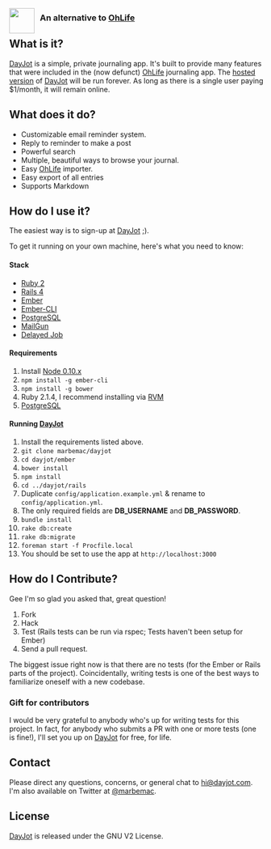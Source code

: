 <a href="https://dayjot.com"><img src="http://i.imgur.com/8j58X6U.png" align="left" height="50"></a>
### &nbsp; An alternative to [OhLife][ol]

## What is it?

[DayJot][dj] is a simple, private journaling app. It's built to provide many features that were included in the (now defunct) [OhLife][ol] journaling app. The [hosted version][dj] of [DayJot][dj] will be run forever. As long as there is a single user paying $1/month, it will remain online.

## What does it do?

* Customizable email reminder system.
* Reply to reminder to make a post
* Powerful search
* Multiple, beautiful ways to browse your journal.
* Easy [OhLife][ol] importer.
* Easy export of all entries
* Supports Markdown

## How do I use it?

The easiest way is to sign-up at [DayJot][dj] ;).

To get it running on your own machine, here's what you need to know:

#### Stack

* [Ruby 2](https://www.ruby-lang.org/en/)
* [Rails 4](http://rubyonrails.org/)
* [Ember](http://emberjs.com/)
* [Ember-CLI](http://www.ember-cli.com/)
* [PostgreSQL](http://www.postgresql.org/)
* [MailGun](http://mailgun.com/)
* [Delayed Job](https://github.com/collectiveidea/delayed_job)

#### Requirements

1. Install [Node 0.10.x](http://nodejs.org/)
2. `npm install -g ember-cli`
3. `npm install -g bower`
4. Ruby 2.1.4, I recommend installing via [RVM](http://rvm.io)
5. [PostgreSQL](http://postgresapp.com.)

#### Running [DayJot][dj]

1. Install the requirements listed above.
2. `git clone marbemac/dayjot`
3. `cd dayjot/ember`
4. `bower install`
5. `npm install`
6. `cd ../dayjot/rails`
7. Duplicate `config/application.example.yml` & rename to `config/application.yml`.
8. The only required fields are **DB_USERNAME** and **DB_PASSWORD**.
9. `bundle install`
10. `rake db:create`
11. `rake db:migrate`
12. `foreman start -f Procfile.local`
13. You should be set to use the app at `http://localhost:3000`

## How do I Contribute?

Gee I'm so glad you asked that, great question!

1. Fork
2. Hack
3. Test (Rails tests can be run via rspec; Tests haven't been setup for Ember)
4. Send a pull request.

The biggest issue right now is that there are no tests (for the Ember or Rails parts of the project). Coincidentally, writing tests is one of the best ways to familiarize oneself with a new codebase.

### Gift for contributors

 I would be very grateful to anybody who's up for writing tests for this project. In fact, for anybody who submits a PR with one or more tests (one is fine!), I'll set you up on [DayJot][dj] for free, for life.


## Contact

Please direct any questions, concerns, or general chat to hi@dayjot.com. I'm also available on Twitter at [@marbemac][mb].

## License

[DayJot][dj] is released under the GNU V2 License.

[dj]: https://dayjot.com.
[mb]: http://twitter.com/marbemac
[ol]: http://ohlife.com
